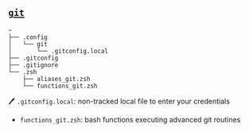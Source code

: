 ## [`git`](https://git-scm.com/)

~~~
~
├── .config
│   └── git
│       └── .gitconfig.local
├── .gitconfig
├── .gitignore
└── .zsh
    ├── aliases_git.zsh
    └── functions_git.zsh
~~~

🖊 `.gitconfig.local`: non-tracked local file to enter your credentials 
- `functions_git.zsh`: bash functions executing advanced git routines
